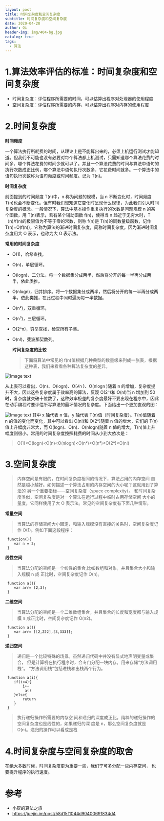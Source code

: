 ```yaml
---
layout: post
title: 时间复杂度和空间复杂度
subtitle: 时间复杂度和空间复杂度
date: 2020-04-28
author: Qi
header-img: img/404-bg.jpg
catalog: true
tags:
  - 算法
---
```


# 1.算法效率评估的标准：时间复杂度和空间复杂度

- 时间复杂度：评估程序所需要的时间，可以估算出程序对处理器的使用程度
- 空间复杂度：评估程序所需要的内存，可以估算出程序对内存的使用程度

# 2.时间复杂度

**时间频度**

一个算法执行所耗费的时间，从理论上是不能算出来的，必须上机运行测试才能知道。但我们不可能也没有必要对每个算法都上机测试，只需知道哪个算法花费的时间多，哪个算法花费的时间少就可以了。并且一个算法花费的时间与算法中语句的执行次数成正比例，哪个算法中语句执行次数多，它花费时间就多。一个算法中的语句执行次数称为语句频度或时间频度。记为 T(n)。

**时间复杂度**

前面提到的时间频度 T(n)中，n 称为问题的规模，当 n 不断变化时，时间频度 T(n)也会不断变化。但有时我们想知道它变化时呈现什么规律，为此我们引入时间复杂度的概念。一般情况下，算法中基本操作重复执行的次数是问题规模 n 的某个函数，用 T(n)表示，若有某个辅助函数 f(n)，使得当 n 趋近于无穷大时，T（n)/f(n)的极限值为不等于零的常数，则称 f(n)是 T(n)的同数量级函数，记作 T(n)=O(f(n))，它称为算法的渐进时间复杂度，简称时间复杂度。因为渐进时间复杂度用大 O 表示，也称为大 O 表示法。

**常用的时间复杂度**

- O(1)，哈希查找。
- O(n)，单层循环。
- O(logn)，二分法。将一个数据集分成两半，然后将分开的每一半再分成两半，依此类推。
- O(nlogn)，归并排序。将一个数据集分成两半，然后将分开的每一半再分成两半，依此类推，在此过程中同时遍历每一半数据。
- O(n²)，双重循环。
- O(n³)，三层循环。
- O(2^n)，穷举查找，检查所有子集。
- O(n!)，斐波那契数列。

  **时间复杂度的比较**

  > 下面将算法中常见的 f(n)值根据几种典型的数量级来列成一张表，根据这种表，我们来看看各种算法复杂度的差异。

![Image text](https://user-gold-cdn.xitu.io/2020/4/30/171c8e815d3443f7?w=1066&h=506&f=png&s=33499)

从上表可以看出，O(n)、O(logn)、O(√n )、O(nlogn )随着 n 的增加，复杂度提升不大，因此这些复杂度属于效率高的算法，反观 O(2ⁿ)和 O(n!)当 n 增加到 50 时，复杂度就突破十位数了，这种效率极差的复杂度最好不要出现在程序中，因此在动手编程时要评估所写算法的最坏情况的复杂度。下面给出一个更加直观的图：

![Image text](https://user-gold-cdn.xitu.io/2020/4/30/171c8e7c7e5cf3e5?w=846&h=442&f=png&s=162189)
其中 x 轴代表 n 值，y 轴代表 T(n)值（时间复杂度）。T(n)值随着 n 的值的变化而变化，其中可以看出 O(n!)和 O(2ⁿ)随着 n 值的增大，它们的 T(n)值上升幅度非常大，而 O(logn)、O(n)、O(nlogn)随着 n 值的增大，T(n)值上升幅度则很小。常用的时间复杂度按照耗费的时间从小到大依次是：

> O(1)<O(logn)<O(n)<O(nlogn)<O(n²)<O(n³)<O(2ⁿ)<O(n!)

# 3.空间复杂度

> 内存空间是有限的，在时间复杂度相同的情况下，算法占用的内存空间 自然是越小越好。如何描述一个算法占用的内存空间的大小呢？这就用到了算法的 另一个重要指标——空间复杂度（space complexity）。 和时间复杂度类似，空间复杂度是对一个算法在运行过程中临时占用存储空间 大小的量度，它同样使用了大 O 表示法。常见的空间复杂度有下面几种情形。

**常量空间**

> 当算法的存储空间大小固定，和输入规模没有直接的关系时，空间复杂度记 作 O(1)。例如下面这段程序：

```
 function(){
    var n = 2;
 }
```

**线性空间**

> 当算法分配的空间是一个线性的集合,比如数组和对象，并且集合大小和输入规模 n 成 正比时，空间复杂度记作 O(n)。

```
 function a(){
    var arr= [2,3];
 }
```

**二维空间**

> 当算法分配的空间是一个二维数组集合，并且集合的长度和宽度都与输入规模 n 成正比时，空间复杂度记作 O(n2)。

```
 function a(){
    var arr= [[2,222],[3,333]];
 }
```

**递归空间**

> 递归是一个比较特殊的场景。虽然递归代码中并没有显式地声明变量或集合， 但是计算机在执行程序时，会专门分配一块内存，用来存储“方法调用栈”。 “方法调用栈”包括进栈和出栈两个行为。

```
 function a(i){
    if(i<4){
        i++
         a()
    }else{
        return
    }
 }
```

> 执行递归操作所需要的内存空 间和递归的深度成正比。纯粹的递归操作的空间复杂度也是线性的，如果递归的深 度是 n，那么空间复杂度就是 O(n)。递归的操作可以看成是栈

# 4.时间复杂度与空间复杂度的取舍

在绝大多数时候，时间复杂度更为重要一些，我们宁可多分配一些内存空间， 也要提升程序的执行速度。

# 参考

- 小灰的算法之旅
- https://juejin.im/post/58d15f1044d90400691834d4
